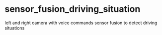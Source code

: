 # sensor_fusion_driving_situation
left and right camera with voice commands sensor fusion to detect driving situations
